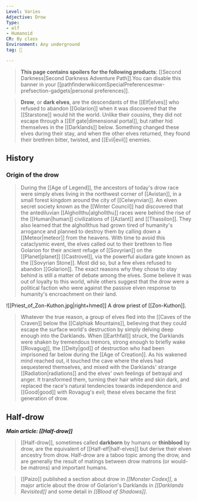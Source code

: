 ```yaml
---
Level: Varies
Adjective: Drow
Type:
- elf
- Humanoid
CR: By class
Environment: Any underground
tag: 👹

---
```


> **This page contains spoilers for the following products**: [[Second Darkness|Second Darkness Adventure Path]].You can disable this banner in your [[pathfinderwikicomSpecialPreferencesmw-prefsection-gadgets|personal preferences]].


> **Drow**, or **dark elves**, are the descendants of the [[Elf|elves]] who refused to abandon [[Golarion]] when it was discovered that the [[Starstone]] would hit the world. Unlike their cousins, they did not escape through a [[Elf gate|dimensional portal]], but rather hid themselves in the [[Darklands]] below. Something changed these elves during their stay, and when the other elves returned, they found their brethren bitter, twisted, and [[Evil|evil]] enemies.



## History


### Origin of the drow

> During the [[Age of Legend]], the ancestors of today's drow race were simply elves living in the northwest corner of [[Avistan]], in a small forest kingdom around the city of [[Celwynvian]]. An elven secret society known as the [[Winter Council]] had discovered that the antediluvian [[Alghollthu|alghollthu]] races were behind the rise of the [[Human|human]] civilizations of [[Azlant]] and [[Thassilon]]. They also learned that the alghollthus had grown tired of humanity's arrogance and planned to destroy them by calling down a [[Meteor|meteor]] from the heavens.
> With time to avoid this cataclysmic event, the elves called out to their brethren to flee Golarion for their ancient refuge of [[Sovyrian]] on the [[Planet|planet]] [[Castrovel]], via the powerful aiudara gate known as the [[Sovyrian Stone]]. Most did so, but a few elves refused to abandon [[Golarion]]. The exact reasons why they chose to stay behind is still a matter of debate among the elves. Some believe it was out of loyalty to this world, while others suggest that the drow were a political faction who were against the passive elven response to humanity's encroachment on their land.

![[Priest_of_Zon-Kuthon.jpg|right+hmed]] 
 A drow priest of [[Zon-Kuthon]].
> Whatever the true reason, a group of elves fled into the [[Caves of the Craven]] below the [[Calphiak Mountains]], believing that they could escape the surface world's destruction by simply delving deep enough into the Darklands. When [[Earthfall]] struck, the Darklands were shaken by tremendous tremors, strong enough to briefly wake [[Rovagug]], the [[Deity|god]] of destruction who had been imprisoned far below during the [[Age of Creation]]. As his wakened mind reached out, it touched the cave where the elves had sequestered themselves, and mixed with the Darklands' strange [[Radiation|radiations]] and the elves' own feelings of betrayal and anger. It transformed them, turning their hair white and skin dark, and replaced the race's natural tendencies towards independence and [[Good|good]] with Rovagug's evil; these elves became the first generation of drow.


## Half-drow

***Main article: [[Half-drow]]***
> [[Half-drow]], sometimes called **darkborn** by humans or **thinblood** by drow, are the equivalent of [[Half-elf|half-elves]] but derive their elven ancestry from drow. Half-drow are a taboo topic among the drow, and are generally the result of matings between drow matrons (or would-be matrons) and important humans.


> [[Paizo]] published a section about drow in *[[Monster Codex]]*, a major article about the drow of Golarion's Darklands in *[[Darklands Revisited]]* and some detail in *[[Blood of Shadows]]*.









